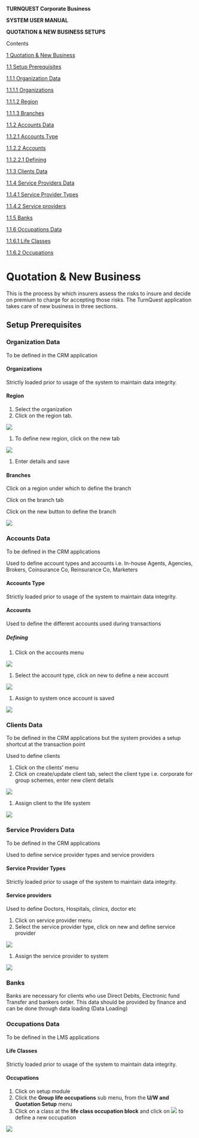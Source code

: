 **TURNQUEST Corporate Business**

**SYSTEM USER MANUAL**

**QUOTATION & NEW BUSINESS SETUPS**

Contents

[1 Quotation & New Business](#quotation--new-business)

[1.1 Setup Prerequisites](#_Toc132639430)

[1.1.1 Organization Data](#organization-data)

[1.1.1.1 Organizations](#organizations)

[1.1.1.2 Region](#region)

[1.1.1.3 Branches](#branches)

[1.1.2 Accounts Data](#accounts-data)

[1.1.2.1 Accounts Type](#accounts-type)

[1.1.2.2 Accounts](#accounts)

[1.1.2.2.1 Defining](#defining)

[1.1.3 Clients Data](#clients-data)

[1.1.4 Service Providers Data](#service-providers-data)

[1.1.4.1 Service Provider Types](#service-provider-types)

[1.1.4.2 Service providers](#service-providers)

[1.1.5 Banks](#banks)

[1.1.6 Occupations Data](#occupations-data)

[1.1.6.1 Life Classes](#life-classes)

[1.1.6.2 Occupations](#occupations)

# Quotation & New Business

This is the process by which insurers assess the risks to insure and decide on premium to charge for accepting those risks. The TurnQuest application takes care of new business in three sections.

## Setup Prerequisites

### Organization Data

To be defined in the CRM application

#### Organizations

Strictly loaded prior to usage of the system to maintain data integrity.

#### Region

1.  Select the organization
2.  Click on the region tab.

![](media/589e44885ae1498ef8703877a3ba84b1.png)

1.  To define new region, click on the new tab

![](media/97ee858c1214a2da46c02b9e7dab727f.png)

1.  Enter details and save

#### Branches

Click on a region under which to define the branch

Click on the branch tab

Click on the new button to define the branch

![](media/ca2a7c3984eb84cf3f76957803d75533.png)

### Accounts Data

To be defined in the CRM applications

Used to define account types and accounts i.e. In-house Agents, Agencies, Brokers, Coinsurance Co, Reinsurance Co, Marketers

#### Accounts Type

Strictly loaded prior to usage of the system to maintain data integrity.

#### Accounts

Used to define the different accounts used during transactions

##### Defining

1.  Click on the accounts menu

![](media/37cb3b91d6fcfd5cdd7dd8b4f836b1f9.png)

1.  Select the account type, click on new to define a new account

![](media/17e7692ba710607a1415299229785b03.png)

1.  Assign to system once account is saved

![](media/414422e7589b5c0dbb1969f79efb6d16.png)

### Clients Data

To be defined in the CRM applications but the system provides a setup shortcut at the transaction point

Used to define clients

1.  Click on the clients’ menu
2.  Click on create/update client tab, select the client type i.e. corporate for group schemes, enter new client details

![](media/b94dcf5d641b01960222d8896b69889d.png)

1.  Assign client to the life system

![](media/cc8e1837faeec6266de93a56b9a37cf7.png)

### Service Providers Data

To be defined in the CRM applications

Used to define service provider types and service providers

#### Service Provider Types

Strictly loaded prior to usage of the system to maintain data integrity.

#### Service providers

Used to define Doctors, Hospitals, clinics, doctor etc

1.  Click on service provider menu
2.  Select the service provider type, click on new and define service provider

![](media/66a50e68f4f3f02288a7c8d52da7112d.png)

1.  Assign the service provider to system

![](media/b0caaa1a9964cf61fcf6b20348a619fc.png)

### Banks

Banks are necessary for clients who use Direct Debits, Electronic fund Transfer and bankers order. This data should be provided by finance and can be done through data loading (Data Loading)

### Occupations Data

To be defined in the LMS applications

#### Life Classes

Strictly loaded prior to usage of the system to maintain data integrity.

#### Occupations

1.  Click on setup module
2.  Click the **Group life occupations** sub menu, from the **U/W and Quotation Setup** menu
3.  Click on a class at the **life class occupation block** and click on ![](media/6da9d44846d550220b57a41ee374285c.png) to define a new occupation

![](media/a53ce52d893898ba403e16b9a1ac4044.png)